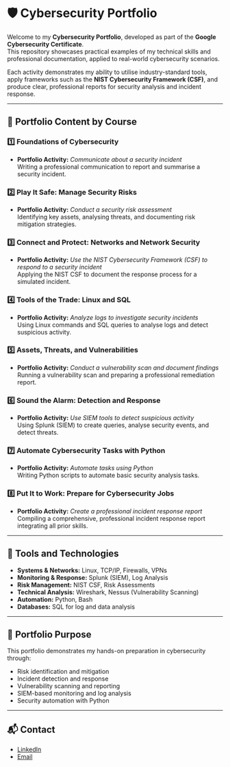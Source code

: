 # 🛡️ Cybersecurity Portfolio

Welcome to my **Cybersecurity Portfolio**, developed as part of the **Google Cybersecurity Certificate**.  
This repository showcases practical examples of my technical skills and professional documentation, applied to real-world cybersecurity scenarios.

Each activity demonstrates my ability to utilise industry-standard tools, apply frameworks such as the **NIST Cybersecurity Framework (CSF)**, and produce clear, professional reports for security analysis and incident response.

---

## 📂 Portfolio Content by Course

### **1️⃣ Foundations of Cybersecurity**
- **Portfolio Activity:** *Communicate about a security incident*  
  Writing a professional communication to report and summarise a security incident.

### **2️⃣ Play It Safe: Manage Security Risks**
- **Portfolio Activity:** *Conduct a security risk assessment*  
  Identifying key assets, analysing threats, and documenting risk mitigation strategies.

### **3️⃣ Connect and Protect: Networks and Network Security**
- **Portfolio Activity:** *Use the NIST Cybersecurity Framework (CSF) to respond to a security incident*  
  Applying the NIST CSF to document the response process for a simulated incident.

### **4️⃣ Tools of the Trade: Linux and SQL**
- **Portfolio Activity:** *Analyze logs to investigate security incidents*  
  Using Linux commands and SQL queries to analyse logs and detect suspicious activity.

### **5️⃣ Assets, Threats, and Vulnerabilities**
- **Portfolio Activity:** *Conduct a vulnerability scan and document findings*  
  Running a vulnerability scan and preparing a professional remediation report.

### **6️⃣ Sound the Alarm: Detection and Response**
- **Portfolio Activity:** *Use SIEM tools to detect suspicious activity*  
  Using Splunk (SIEM) to create queries, analyse security events, and detect threats.

### **7️⃣ Automate Cybersecurity Tasks with Python**
- **Portfolio Activity:** *Automate tasks using Python*  
  Writing Python scripts to automate basic security analysis tasks.

### **8️⃣ Put It to Work: Prepare for Cybersecurity Jobs**
- **Portfolio Activity:** *Create a professional incident response report*  
  Compiling a comprehensive, professional incident response report integrating all prior skills.

---

## 🔧 Tools and Technologies
- **Systems & Networks:** Linux, TCP/IP, Firewalls, VPNs  
- **Monitoring & Response:** Splunk (SIEM), Log Analysis  
- **Risk Management:** NIST CSF, Risk Assessments  
- **Technical Analysis:** Wireshark, Nessus (Vulnerability Scanning)  
- **Automation:** Python, Bash  
- **Databases:** SQL for log and data analysis  

---

## 🎯 Portfolio Purpose
This portfolio demonstrates my hands-on preparation in cybersecurity through:
- Risk identification and mitigation  
- Incident detection and response  
- Vulnerability scanning and reporting  
- SIEM-based monitoring and log analysis  
- Security automation with Python  

---

## 📬 Contact
- [LinkedIn](https://www.linkedin.com/in/juan-carlos-vadillo/)  
- [Email](mailto:jc.vadillo87@gmail.com)  

